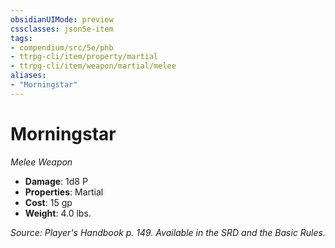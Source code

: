 ```yaml
---
obsidianUIMode: preview
cssclasses: json5e-item
tags:
- compendium/src/5e/phb
- ttrpg-cli/item/property/martial
- ttrpg-cli/item/weapon/martial/melee
aliases: 
- "Morningstar"
---
```

# Morningstar
*Melee Weapon*  

- **Damage**: 1d8 P
- **Properties**: Martial
- **Cost**: 15 gp
- **Weight**: 4.0 lbs.

*Source: Player's Handbook p. 149. Available in the SRD and the Basic Rules.*
